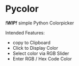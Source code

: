 # Pycolor
***!WIP!***
simple Python Colorpicker

Intended Features:
- copy to Clipboard
- Click to Display Color
- Select color via RGB Slider
- Enter RGB / Hex Code Color
